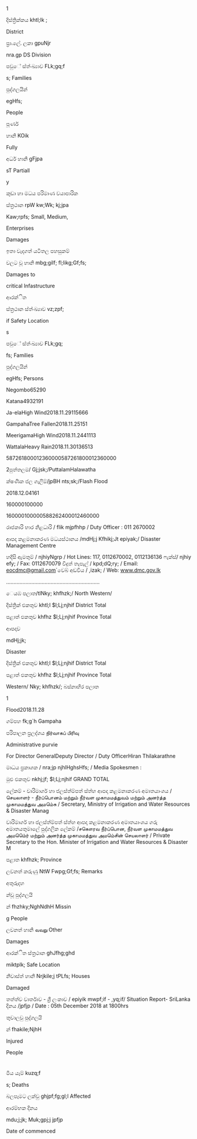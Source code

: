 1

දිස්ත්‍රික්කය khtl;lk ;

District

ප්‍රා.ලේ. ලකා gpuNjr

nra.gp DS Division

පවුේ ස්ත්‍ංඛ්‍යාව FLk;gq;f

s; Families

පුද්ගලයින්

egHfs;

People

පූර්ණ

හානි KOik

Fully

අර්ධ හානි gFjpa

sT Partiall

y

කුඩා හා මධය පරිමාණ වයාපාරික

ස්ත්‍රථාන rpW kw;Wk; kj;jpa

Kaw;rpfs; Small, Medium,

Enterprises

Damages

ඉතා වැදගත් යටිතල පහසුකම්

වලට වූ හානි mbg;gilf; fl;likg;Gf;fs;

Damages to

critical Infastructure

ආරක්ිත

ස්ත්‍රථාන ස්ත්‍ංඛ්‍යාව vz;zpf;

if Safety Location

s

පවුේ ස්ත්‍ංඛ්‍යාව FLk;gq;

fs; Families

පුද්ගලයින්

egHfs; Persons

Negombo65290

Katana4932191

Ja-elaHigh Wind2018.11.29115666

GampahaTree Fallen2018.11.25151

MeerigamaHigh Wind2018.11.2441113

WattalaHeavy Rain2018.11.30136513

587261800012360000587261800012360000

2පුත්තලම/ Gj;jsk;/PuttalamHalawatha

ක්ෂණික ජල ගැලීම්/jpBH nts;sk;/Flash Flood

2018.12.04161

160000100000

160000100000588262400012460000

රාජකාරි භාර නිළධාරි / flik mjpfhhp / Duty Officer : 011 2670002

ආපදා කළමනාකරණ මධයස්ථානය /mdHj;j Kfhikj;Jt epiyak;/ Disaster Management Centre

හදිසි ඇමතුම් / njhiyNgrp / Hot Lines: 117, 0112670002, 0112136136 ෆැක්ස්/ njhiy efy; / Fax: 0112670079 විදුත් තැපැල් / kpd;dQ;ry; / Email: eocdmc@gmail.com`වෙබ් අඩවිය / ,izak; / Web: www.dmc.gov.lk

……………….……………………………………..

ෙයඹ පලාත/tlNky; khfhzk;/ North Western/

දිස්ත්‍රික් එකතුව khtl;l $l;Lj;njhif District Total

පළාත් ඵකතුව khfhz $l;Lj;njhif Province Total

ආපදාව

mdHj;jk;

Disaster

දිස්ත්‍රික් එකතුව khtl;l $l;Lj;njhif District Total

පළාත් ඵකතුව khfhz $l;Lj;njhif Province Total

Western/ Nky; khfhzk/; බස්නාහිර පලාත

1

Flood2018.11.28

ගම්පහ fk;g`h Gampaha

පරිපාලන ප්‍රලද්ශය நிர்வாகப் பிரிவு

Administrative purvie

For Director GeneralDeputy Director / Duty OfficerHiran Thilakarathne

මාධය ප්‍රකාශක / nra;jp njhlHghsHfs; / Media Spokesmen :

මුළු එකතුව nkhj;jf; $l;Lj;njhif GRAND TOTAL

ලේකම් - වාරිමාර්ග හා ජලස්ත්‍ම්පත් ස්ත්‍හ ආපදා කළමනාකරණ අමාතයාංශය / செயலாளர் - நீர்ப்பாெனம் மற்றும் நீர்வள முகாமமத்துவம் மற்றும் அனர்த்த முகாமமத்துவ அமமெ்சு / Secretary, Ministry of Irrigation and Water Resources & Disaster Manag

වාරිමාර්ග හා ජලස්ත්‍ම්පත් ස්ත්‍හ ආපදා කළමනාකරණ අමාතයාංශය ගරු අමාතයතුමාලේ පුද්ගලික ලේකම් /சகௌரவ நீர்ப்பாென, நீர்வள முகாமமத்துவ அமமெ்ெர் மற்றும் அனர்த்த முகாமமத்துவ அமமெ்சின் செயலாளர் / Private Secretary to the Hon. Minister of Irrigation and Water Resources & Disaster M

පළාත khfhzk; Province

ලවනත් කරුණු NtW Fwpg;Gf;fs; Remarks

අතුරුදහ

න්වූ පුද්ගලයි

න් fhzhky;NghNdhH Missin

g People

ලවනත් හානි வவ​று Other

Damages

ආරක්ිත ස්ත්‍රථාන ghJfhg;ghd

miktplk; Safe Location

නිවාස්ත්‍ හානි Nrjkile;j tPLfs; Houses

Damaged

තත්ත්ව වාර්තාව - ශ්‍රී ලංකාව / epiyik mwpf;if - ,yq;if/ Situation Report- SriLanka දිනය /jpfjp / Date : 05th December 2018 at 1800hrs

තුවාලවු පුද්ගලයි

න් fhakile;NjhH

Injured

People

#

මිය යෑම් kuzq;f

s; Deaths

බලපෑමට ලක්වු ghjpf;fg;gl;l Affected

ආරම්භක දිනය

mdu;j;jk; Muk;gpj;j jpfjp

Date of commenced